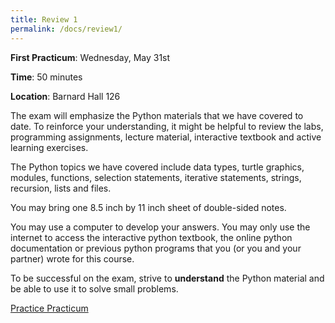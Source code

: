 ```yaml
---
title: Review 1
permalink: /docs/review1/
---
```


**First Practicum**: Wednesday, May 31st

**Time**: 50 minutes

**Location**: Barnard Hall 126

The exam will emphasize the Python materials that we have covered to date. To reinforce your understanding, it might be helpful to review the labs, programming assignments, lecture material, interactive textbook and active learning exercises.

The Python topics we have covered include data types, turtle graphics, modules, functions, selection statements, iterative statements, strings, recursion, lists and files.

You may bring one 8.5 inch by 11 inch sheet of double-sided notes.

You may use a computer to develop your answers. You may only use the internet to access the interactive python textbook, the online python documentation or previous python programs that you (or you and your partner) wrote for this course.

To be successful on the exam, strive to **understand** the Python material and be able to use it to solve small problems.

[Practice Practicum](../lessons/code/practice.pdf)